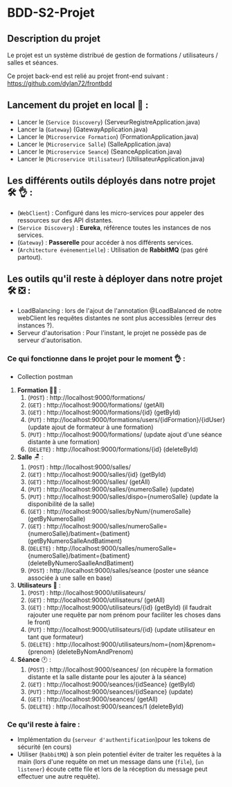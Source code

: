 # BDD-S2-Projet

## Description du projet

Le projet est un système distribué de gestion de formations / utilisateurs / salles et séances.

Ce projet back-end est relié au projet front-end suivant : https://github.com/dylan72/frontbdd

## Lancement du projet en local 🚀 :

- Lancer le (`Service Discovery`) (ServeurRegistreApplication.java)
- Lancer la (`Gateway`) (GatewayApplication.java)
- Lancer le (`Microservice Formation`) (FormationApplication.java)
- Lancer le (`Microservice Salle`) (SalleApplication.java)
- Lancer le (`Microservice Seance`) (SeanceApplication.java)
- Lancer le (`Microservice Utilisateur`) (UtilisateurApplication.java)

## Les différents outils déployés dans notre projet 🛠️ 👌 : 

- (`WebClient`) : Configuré dans les micro-services pour appeler des ressources sur des API distantes.
- (`Service Discovery`) : **Eureka**, référence toutes les instances de nos services.
- (`Gateway`) : **Passerelle** pour accéder à nos différents services.
- (`Architecture événementielle`) : Utilisation de **RabbitMQ** (pas géré partout).

## Les outils qu'il reste à déployer dans notre projet 🛠️ ❎ : 

- LoadBalancing : lors de l'ajout de l'annotation @LoadBalanced de notre webClient les requêtes distantes ne sont plus accessibles (erreur des instances ?).
- Serveur d'autorisation : Pour l'instant, le projet ne possède pas de serveur d'autorisation.

### Ce qui fonctionne dans le projet pour le moment 👌 :

- Collection postman
1. **Formation** 👨‍🎓 : 
   1. (`POST`) : http://localhost:9000/formations/
   2. (`GET`) : http://localhost:9000/formations/ (getAll)
   3. (`GET`) : http://localhost:9000/formations/{id} (getById)
   4. (`PUT`) : http://localhost:9000/formations/users/{idFormation}/{idUser} (update ajout de formateur à une formation)
   5. (`PUT`) : http://localhost:9000/formations/ (update ajout d'une séance distante à une formation)
   6. (`DELETE`) : http://localhost:9000/formations/{id} (deleteById)
2. **Salle** 🪑 : 
   1. (`POST`) : http://localhost:9000/salles/
   2. (`GET`) : http://localhost:9000/salles/{id} (getById)
   3. (`GET`) : http://localhost:9000/salles/ (getAll)
   4. (`PUT`) : http://localhost:9000/salles/{numeroSalle} (update)
   5. (`PUT`) : http://localhost:9000/salles/dispo={numeroSalle} (update la disponibilité de la salle)
   6. (`GET`) : http://localhost:9000/salles/byNum/{numeroSalle} (getByNumeroSalle)
   7. (`GET`) : http://localhost:9000/salles/numeroSalle={numeroSalle}/batiment={batiment} (getByNumeroSalleAndBatiment)
   8. (`DELETE`) : http://localhost:9000/salles/numeroSalle={numeroSalle}/batiment={batiment} (deleteByNumeroSaalleAndBatiment)
   9. (`POST`) : http://localhost:9000/salles/seance (poster une séance associée à une salle en base)
3. **Utilisateurs** 👨 :
   1. (`POST`) : http://localhost:9000/utilisateurs/
   2. (`GET`) : http://localhost:9000/utilisateurs/ (getAll)
   3. (`GET`) : http://localhost:9000/utilisateurs/{id} (getById) (il faudrait rajouter une requête par nom prénom pour faciliter les choses dans le front)
   4. (`PUT`) : http://localhost:9000/utilisateurs/{id} (update utilisateur en tant que formateur)
   5. (`DELETE`) : http://localhost:9000/utilisateurs/nom={nom}&prenom={prenom} (deleteByNomAndPrenom)
4. **Séance** 🕐 :
   1. (`POST`) : http://localhost:9000/seances/ (on récupère la formation distante et la salle distante pour les ajouter à la séance)
   2. (`GET`) : http://localhost:9000/seances/{idSeance} (getById)
   3. (`PUT`) : http://localhost:9000/seances/{idSeance} (update)
   4. (`GET`) : http://localhost:9000/seances/ (getAll)
   5. (`DELETE`) : http://localhost:9000/seances/1 (deleteById)

### Ce qu'il reste à faire : 

- Implémentation du (`serveur d'authentification`)pour les tokens de sécurité (en cours)
- Utiliser (`RabbitMQ`) à son plein potentiel éviter de traiter les requêtes à la main (lors d'une requête on met un message dans une (`file`), (`un listener`) écoute cette file et lors de la réception du message peut effectuer une autre requête).
